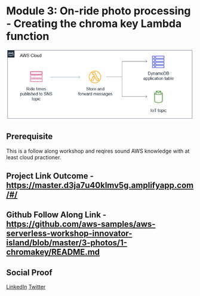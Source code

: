 # Module 3: On-ride photo processing - Creating the chroma key Lambda function

![placeholder image](images/banner.png)

## Prerequisite

This is a follow along workshop and reqires sound AWS knowledge with at least cloud practioner.

## Project Link Outcome - https://master.d3ja7u40klmv5g.amplifyapp.com/#/

## Github Follow Along Link - https://github.com/aws-samples/aws-serverless-workshop-innovator-island/blob/master/3-photos/1-chromakey/README.md


## Social Proof

[LinkedIn](https://www.linkedin.com/posts/karanbalaji_100daysofcloud-cloud-aws-activity-6693135851876081664-exxN)
[Twitter](https://twitter.com/Karanbalaji047/status/1287370554606063619)


